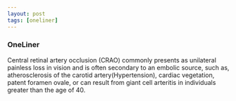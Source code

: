```yaml
---
layout: post
tags: [oneliner]
---
```



### OneLiner

Central retinal artery occlusion (CRAO) commonly presents as unilateral painless loss in vision and is often secondary to an embolic source, such as, atherosclerosis of the carotid artery(Hypertension), cardiac vegetation, patent foramen ovale, or can result from giant cell arteritis in individuals greater than the age of 40.
